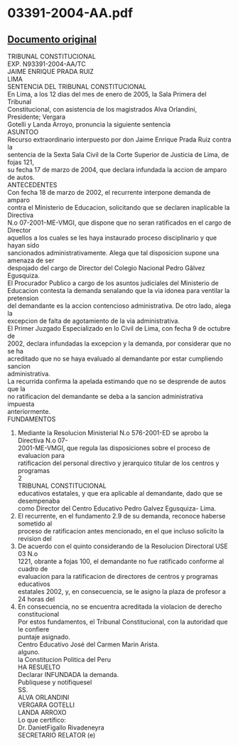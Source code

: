 
03391-2004-AA.pdf
=================
  
[Documento original](https://tc.gob.pe/jurisprudencia/2005/03391-2004-AA.pdf)  
---  
TRIBUNAL CONSTITUCIONAL  
EXP. N93391-2004-AA/TC  
JAIME ENRIQUE PRADA RUIZ  
LIMA  
SENTENCIA DEL TRIBUNAL CONSTITUCIONAL  
En Lima, a los 12 dias del mes de enero de 2005, la Sala Primera del Tribunal  
Constitucional, con asistencia de los magistrados Alva Orlandini, Presidente; Vergara  
Gotelli y Landa Arroyo, pronuncia la siguiente sentencia  
ASUNTOO  
Recurso extraordinario interpuesto por don Jaime Enrique Prada Ruiz contra la  
sentencia de la Sexta Sala Civil de la Corte Superior de Justicia de Lima, de fojas 121,  
su fecha 17 de marzo de 2004, que declara infundada la accion de amparo de autos.  
ANTECEDENTES  
Con fecha 18 de marzo de 2002, el recurrente interpone demanda de amparo  
contra el Ministerio de Educacion, solicitando que se declaren inaplicable la Directiva  
N.o 07-2001-ME-VMGI, que dispone que no seran ratificados en el cargo de Director  
aquellos a los cuales se les haya instaurado proceso disciplinario y que hayan sido  
sancionados administrativamente. Alega que tal disposicion supone una amenaza de ser  
despojado del cargo de Director del Colegio Nacional Pedro Gâlvez Egusquiza.  
El Procurador Publico a cargo de los asuntos judiciales del Ministerio de  
Educacion contesta la demanda senalando que la via idonea para ventilar la pretension  
del demandante es la accion contencioso administrativa. De otro lado, alega la  
excepcion de falta de agotamiento de la via administrativa.  
El Primer Juzgado Especializado en lo Civil de Lima, con fecha 9 de octubre de  
2002, declara infundadas la excepcion y la demanda, por considerar que no se ha  
acreditado que no se haya evaluado al demandante por estar cumpliendo sancion  
administrativa.  
La recurrida confirma la apelada estimando que no se desprende de autos que la  
no ratificacion del demandante se deba a la sancion administrativa impuesta  
anteriormente.  
FUNDAMENTOS  
1. Mediante la Resolucion Ministerial N.o 576-2001-ED se aprobo la Directiva N.o 07-  
2001-ME-VMGI, que regula las disposiciones sobre el proceso de evaluacion para  
ratificacion del personal directivo y jerarquico titular de los centros y programas  
2  
TRIBUNAL CONSTITUCIONAL  
educativos estatales, y que era aplicable al demandante, dado que se desempenaba  
como Director del Centro Educativo Pedro Galvez Egusquiza- Lima.  
2. El recurrente, en el fundamento 2.9 de su demanda, reconoce haberse sometido al  
proceso de ratificacion antes mencionado, en el que incluso solicito la revision del  
3. De acuerdo con el quinto considerando de la Resolucion Directoral USE 03 N.o  
1221, obrante a fojas 100, el demandante no fue ratificado conforme al cuadro de  
evaluacion para la ratificacion de directores de centros y programas educativos  
estatales 2002, y, en consecuencia, se le asigno la plaza de profesor a 24 horas del  
4. En consecuencia, no se encuentra acreditada la violacion de derecho constitucional  
Por estos fundamentos, el Tribunal Constitucional, con la autoridad que le confiere  
puntaje asignado.  
Centro Educativo José del Carmen Marin Arista.  
alguno.  
la Constitucion Politica del Peru  
HA RESUELTO  
Declarar INFUNDADA la demanda.  
Publiquese y notifiquesel  
SS.  
ALVA ORLANDINI  
VERGARA GOTELLI  
LANDA ARROXO  
Lo que certifico:  
Dr. DanietFigallo Rivadeneyra  
SECRETARIO RELATOR (e)